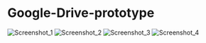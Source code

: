 # Google-Drive-prototype

![Screenshot_1](https://user-images.githubusercontent.com/61557989/108864846-06c21580-760c-11eb-8127-9b05a0ff51dc.png)
![Screenshot_2](https://user-images.githubusercontent.com/61557989/108864848-07f34280-760c-11eb-9669-2f84f7617cac.png)
![Screenshot_3](https://user-images.githubusercontent.com/61557989/108864853-088bd900-760c-11eb-94c6-b8dc385d3832.png)
![Screenshot_4](https://user-images.githubusercontent.com/61557989/108864859-09246f80-760c-11eb-9e42-18be1f77475f.png)

